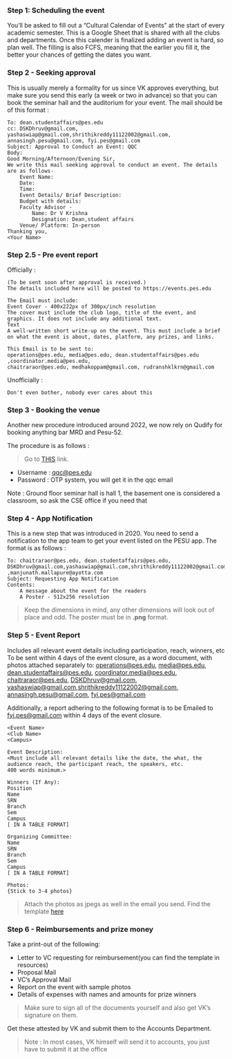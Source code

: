 
### Step 1: Scheduling the event
You’ll be asked to fill out a “Cultural Calendar of Events” at the start of every academic semester. This is a Google Sheet that is shared with all the clubs and departments. Once this calender is finalized adding an event is hard, so plan well. The filling is also FCFS, meaning that the earlier you fill it, the better your chances of getting the dates you want.


### Step 2 - Seeking approval
This is usually merely a formality for us since VK approves everything, but make sure you send this early (a week or two in advance) so that you can book the seminar hall and the auditorium for your event.
The mail should be of this format :

```
To: dean.studentaffairs@pes.edu
cc: DSKDhruv@gmail.com, yashaswiap@gmail.com,shrithikreddy11122002@gmail.com, annasingh.pesu@gmail.com, fyi.pes@gmail.com  
Subject: Approval to Conduct an Event: QQC 
Body:
Good Morning/Afternoon/Evening Sir,
We write this mail seeking approval to conduct an event. The details are as follows-
    Event Name:
    Date:
    Time:
    Event Details/ Brief Description:
    Budget with details:
    Faculty Advisor -
        Name: Dr V Krishna
        Designation: Dean,student affairs
    Venue/ Platform: In-person
Thanking you,
<Your Name>
```
### Step 2.5 - Pre event report
Officially : 
```
(To be sent soon after approval is received.)
The details included here will be posted to https://events.pes.edu

The Email must include:
Event Cover - 400x222px of 300px/inch resolution
The cover must include the club logo, title of the event, and graphics. It does not include any additional text.
Text
A well-written short write-up on the event. This must include a brief on what the event is about, dates, platform, any prizes, and links.

This Email is to be sent to:
operations@pes.edu, media@pes.edu, dean.studentaffairs@pes.edu ,coordinator.media@pes.edu,
chaitraraor@pes.edu, medhakoppam@gmail.com, rudranshklkrn@gmail.com 
```
Unofficially : 
```
Don't even bother, nobody ever cares about this
```

### Step 3 - Booking the venue
Another new procedure introduced around 2022, we now rely on Qudify for booking anything bar MRD and Pesu-52. 

The procedure is as follows :

>Go to [THIS](http://qudify.co/employee-access-view) link.
- Username : qqc@pes.edu 
- Password : OTP system, you will get it in the qqc email

Note : Ground floor seminar hall is hall 1, the basement one is considered a classroom, so ask the CSE office if you need that

### Step 4 - App Notification
This is a new step that was introduced in 2020. You need to send a notification to the app team to get your event listed on the PESU app. The format is as follows :
```
To: chaitraraor@pes.edu, dean.studentaffairs@pes.edu, DSKDhruv@gmail.com,yashaswiap@gmail.com,shrithikreddy11122002@gmail.com ,manjunath.mallapure@ayotta.com
Subject: Requesting App Notification
Contents:
	A message about the event for the readers
	A Poster - 512x256 resolution 
```
>Keep the dimensions in mind, any other dimensions will look out of place and odd.
>The poster must be in **.png** format. 

### Step 5 - Event Report
Includes all relevant event details including participation, reach, winners, etc
To be sent within 4 days of the event closure, as a word document, with photos attached separately to:
operations@pes.edu,
media@pes.edu,
dean.studentaffairs@pes.edu,
coordinator.media@pes.edu,
chaitraraor@pes.edu,
DSKDhruv@gmail.com, 
yashaswiap@gmail.com,shrithikreddy11122002@gmail.com,
annasingh.pesu@gmail.com, 
fyi.pes@gmail.com   

Additionally, a report adhering to the following format is to be Emailed to fyi.pes@gmail.com within 4 days of the event closure.
```
<Event Name>
<Club Name>
<Campus>

Event Description:
<Must include all relevant details like the date, the what, the audience reach, the participant reach, the speakers, etc.
400 words minimum.>

Winners (If Any):
Position
Name
SRN
Branch
Sem
Campus
[ IN A TABLE FORMAT]

Organizing Committee:
Name
SRN
Branch
Sem
Campus
[ IN A TABLE FORMAT]

Photos:
{Stick to 3-4 photos}
```
> Attach the photos as jpegs as well in the email you send. Find the template [here](./resources/documents.md)


### Step 6 - Reimbursements and prize money 
Take a print-out of the following:

- Letter to VC requesting for reimbursement(you can find the template in resources)
- Proposal Mail
- VC’s Approval Mail
- Report on the event with sample photos
- Details of expenses with names and amounts for prize winners
> Make sure to sign all of the documents yourself and also get VK’s signature on them.

  Get these attested by VK and submit them to the Accounts Department. 
> Note : In most cases, VK himself will send it to accounts, you just have to submit it at the office
